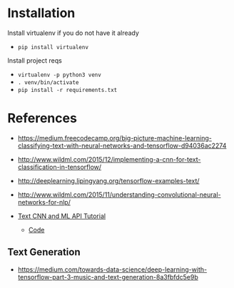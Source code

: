# Installation
Install virtualenv if you do not have it already
* `pip install virtualenv`

Install project reqs
* `virtualenv -p python3 venv`
* `. venv/bin/activate`
* `pip install -r requirements.txt`


# References
* https://medium.freecodecamp.org/big-picture-machine-learning-classifying-text-with-neural-networks-and-tensorflow-d94036ac2274
* http://www.wildml.com/2015/12/implementing-a-cnn-for-text-classification-in-tensorflow/
* http://deeplearning.lipingyang.org/tensorflow-examples-text/


* http://www.wildml.com/2015/11/understanding-convolutional-neural-networks-for-nlp/

* [Text CNN and ML API Tutorial](https://medium.com/towards-data-science/how-to-do-text-classification-using-tensorflow-word-embeddings-and-cnn-edae13b3e575)
    * [Code](https://github.com/GoogleCloudPlatform/training-data-analyst/tree/master/blogs/textclassification)
## Text Generation
* https://medium.com/towards-data-science/deep-learning-with-tensorflow-part-3-music-and-text-generation-8a3fbfdc5e9b

